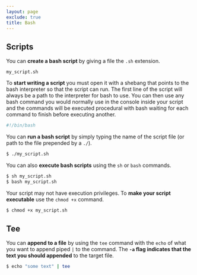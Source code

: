```yaml
---
layout: page
exclude: true
title: Bash
---
```


## Scripts

You can **create a bash script** by giving a file the `.sh` extension.
```
my_script.sh
```

To **start writing a script** you must open it with a shebang that points to the bash interpreter so that the script can run. The first line of the script will always be a path to the interpreter for bash to use. You can then use any bash command you would normally use in the console inside your script and the commands will be executed procedural with bash waiting for each command to finish before executing another.
```bash
#!/bin/bash
```

You can **run a bash script** by simply typing the name of the script file (or path to the file prepended by a `./`).
```bash
$ ./my_script.sh
```

You can also **execute bash scripts** using the `sh` or `bash` commands.
```bash
$ sh my_script.sh
$ bash my_script.sh
```

Your script may not have execution privileges. To **make your script executable** use the `chmod +x` command.
```bash
$ chmod +x my_script.sh
```

## Tee

You can **append to a file** by using the `tee` command with the `echo` of what you want to append piped `|` to the command. The **`-a` flag indicates that the text you should appended** to the target file.
```bash
$ echo "some text" | tee
``` 
<!--stackedit_data:
eyJoaXN0b3J5IjpbLTIxNDE0MDYyMzgsMTY5NTc4OTcxNF19
-->